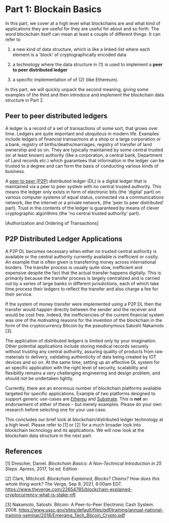 # Part 1: Blockain Basics

In this part, we cover at a high level what blockchains are and what kind of applications they are useful for they are useful for about and so forth. The word blockchain itself can mean at least a couple of different things. It can refer to

1.  a new kind of data structure, which is like a linked-list where each element is a 'block' of cryptographically encoded data

2. a technology where the data structure in (1) is used to implement a **peer to peer distributed ledger**

3. a specific implementation of of (2) (like Ethereum).

In this part, we will quickly unpack the second meaning, giving some examples of the third and then introduce and implement the blockchain data structure in Part 2.

## Peer to peer distributed ledgers

A ledger is a record of a set of transactions of some sort, that grows over time. Ledgers are quite important and ubiquitous in modern life. Examples include ledgers of financial transactions at a shop or a large corporation or a bank, registry of births/deaths/marriages, registry of transfer of land ownership and so on. They are typically maintained by some central trusted (or at least known) authority (like a corporation, a central bank, Department of Land records etc.) which guarantees that information in the ledger can be trusted to a degree and can form the basis of conducting various kinds of business. 

A [peer to peer (P2P)](https://en.wikipedia.org/wiki/Peer-to-peer) distributed ledger (DL) is a digital ledger that is maintained via a peer to peer system with no central trusted authority. This means the ledger only exists in form of electronic bits (the 'digital' part) on various computer systems of equal status, connected via a communications network, like the internet or a private network,  (the 'peer to peer distributed' part). Trust in the contents of the ledger is guaranteed by means of clever cryptographic algorithms (the 'no central trusted authority' part).

[Authorization and Ordering of Transactions]

## P2P Distributed Ledger Applications

A P2P DL becomes necessary when either no trusted central authority is available or the central authority currently available is inefficient or costly. An example that is often given is transferring money across international borders. The transfer process is usually quite slow, inefficient and expensive despite the fact that the actual transfer happens digitally. This is primarily because the transfer process is largely centralized and is carried out by a series of large banks in different jurisdictions, each of which take time process their ledgers to reflect the transfer and also charge a fee for their service. 

If the system of money transfer were implemented using a P2P DL then  the transfer would happen directly between the sender and the receiver and would be cost free. Indeed, the inefficiencies of the current financial system was one of the motivating reasons for the invention of the blockchain in the form of the cryptocurrency Bitcoin by the pseudonymous Satoshi Nakamoto [3].

The application of distributed ledgers is limited only by your imagination. Other potential applications include storing medical records securely without trusting any central authority, assuring quality of products from raw materials to delivery, validating authenticity of data being created by IOT devices and so on. At the same time, setting up an effective DL system for an specific application with the right level of security, scalability and flexibility remains a very challenging engineering and design problem, and should not be undertaken lightly. 

Currently, there are an enormous number of blockchain platforms available targeted for specific applications. Example of two platforms designed to support generic use-cases are [Ethereu](https://ethereum.org) and [Substrate](https://substrate.io/). This is **not** an endorsement of either of these -  but merely examples. Please do your own research before selecting one for your use case.

This concludes our brief look at blockchain/distributed ledger technology at a high level. Please refer to [1] or [2] for a much broader look into blockchain technology and its applications. We will now look at the blockchain data structure in the next part.



## References

[1] Drescher, Daniel. *Blockchain Basics: A Non-Technical Introduction in 25 Steps*. Apress, 2017, 1st ed. Edition

[2] Clark, Mitchcell. *Blockchain Explained, Blocks? Chains? How does this whole thing work?* The Verge, Sep 9, 2021, 6:00am EDT. https://www.theverge.com/22654785/blockchain-explained-cryptocurrency-what-is-stake-nft

[3] Nakamoto, Satoshi. Bitcoin: A Peer-to-Peer Electronic Cash System. 2008. https://www.ussc.gov/sites/default/files/pdf/training/annual-national-training-seminar/2018/Emerging_Tech_Bitcoin_Crypto.pdf

